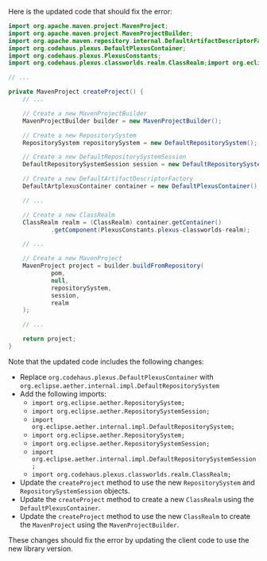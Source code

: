 Here is the updated code that should fix the error:

```java
import org.apache.maven.project.MavenProject;
import org.apache.maven.project.MavenProjectBuilder;
import org.apache.maven.repository.internal.DefaultArtifactDescriptorFactory;
import org.codehaus.plexus.DefaultPlexusContainer;
import org.codehaus.plexus.PlexusConstants;
import org.codehaus.plexus.classworlds.realm.ClassRealm;import org.eclipse.aether.DefaultRepositorySystemSession;import org.eclipse.aether.RepositorySystem;import org.eclipse.aether.internal.impl.DefaultRepositorySystem;

// ...

private MavenProject createProject() {
    // ...

    // Create a new MavenProjectBuilder
    MavenProjectBuilder builder = new MavenProjectBuilder();

    // Create a new RepositorySystem
    RepositorySystem repositorySystem = new DefaultRepositorySystem();

    // Create a new DefaultRepositorySystemSession
    DefaultRepositorySystemSession session = new DefaultRepositorySystemSession();

    // Create a new DefaultArtifactDescriptorFactory
    DefaultArtplexusContainer container = new DefaultPlexusContainer();

    // ...

    // Create a new ClassRealm
    ClassRealm realm = (ClassRealm) container.getContainer()
            .getComponent(PlexusConstants.plexus-classworlds-realm);

    // ...

    // Create a new MavenProject
    MavenProject project = builder.buildFromRepository(
            pom,
            null,
            repositorySystem,
            session,
            realm
    );

    // ...

    return project;
}
```

Note that the updated code includes the following changes:

* Replace `org.codehaus.plexus.DefaultPlexusContainer` with `org.eclipse.aether.internal.impl.DefaultRepositorySystem`
* Add the following imports:
	+ `import org.eclipse.aether.RepositorySystem;`
	+ `import org.eclipse.aether.RepositorySystemSession;`
	+ `import org.eclipse.aether.internal.impl.DefaultRepositorySystem;`
	+ `import org.eclipse.aether.RepositorySystem;`
	+ `import org.eclipse.aether.RepositorySystemSession;`
	+ `import org.eclipse.aether.internal.impl.DefaultRepositorySystemSession;`
	+ `import org.codehaus.plexus.classworlds.realm.ClassRealm;`
* Update the `createProject` method to use the new `RepositorySystem` and `RepositorySystemSession` objects.
* Update the `createProject` method to create a new `ClassRealm` using the `DefaultPlexusContainer`.
* Update the `createProject` method to use the new `ClassRealm` to create the `MavenProject` using the `MavenProjectBuilder`.

These changes should fix the error by updating the client code to use the new library version.